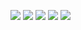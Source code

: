 <img src = 'https://img.shields.io/badge/MySQL-00000F?style=for-the-badge&logo=mysql&logoColor=white'> <img src = 'https://img.shields.io/badge/Python-3776AB?style=for-the-badge&logo=python&logoColor=white'> <img src ='https://img.shields.io/badge/Figma-F24E1E?style=for-the-badge&logo=figma&logoColor=white'> <img src ='https://img.shields.io/badge/Miro-050038?style=for-the-badge&logo=Miro&logoColor=white'> <img src ='https://img.shields.io/badge/Notion-000000?style=for-the-badge&logo=notion&logoColor=white'>
